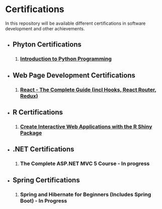 <div>
  <h1> Certifications </h1>
  <p> In this repository will be available different certifications in software development and other achievements. </p>
</div>
<div>
  <ul>
    <li>
      <h2> Phyton Certifications </h2>
      <ol>
        <li><h3><a href="https://github.com/Andres2295/Andres-Torres-Colon/blob/master/Certifications/Udemy%20Certifications/Introduction%20to%20Python%20Programming.pdf"> Introduction to Python Programming </a></h3></li>
      </ol>
    </li>
    <li>
      <h2> Web Page Development Certifications </h2>
      <ol>
        <li><h3><a href="https://github.com/Andres2295/Andres-Torres-Colon/blob/master/Certifications/Udemy%20Certifications/React%20-%20The%20Complete%20Guide%20(incl%20Hooks%2C%20React%20Router%2C%20Redux).pdf"> React - The Complete Guide (incl Hooks, React Router, Redux) </a></h3></li>
      </ol>
    </li>
    <li>
      <h2> R Certifications </h2>
      <ol>
        <li><h3><a href="https://github.com/Andres2295/Andres-Torres-Colon/blob/master/Certifications/Udemy%20Certifications/Create%20Interactive%20Web%20Applications%20with%20the%20R%20Shiny%20Package%20-%20Certification.pdf"> Create Interactive Web Applications with the R Shiny Package </a></h3></li>
      </ol>
    </li>
    <li>
      <h2> .NET Certifications </h2>
      <ol>
        <li><h3><a> The Complete ASP.NET MVC 5 Course - In progress </a></h3></li>
      </ol>
    </li>
    <li>
      <h2> Spring Certifications </h2>
      <ol>
        <li><h3><a> Spring and Hibernate for Beginners (Includes Spring Boot) - In Progress </a></h3></li>
      </ol>
    </li>
  </ul>
</div>